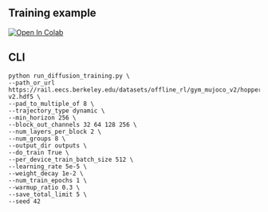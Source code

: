 ## Training example

[![Open In Colab](https://colab.research.google.com/assets/colab-badge.svg)](https://colab.research.google.com/github/lexiconium/diffusion-planner/blob/main/examples/training/run_diffusion_training.ipynb)

## CLI

```shell
python run_diffusion_training.py \
--path_or_url https://rail.eecs.berkeley.edu/datasets/offline_rl/gym_mujoco_v2/hopper_expert-v2.hdf5 \
--pad_to_multiple_of 8 \
--trajectory_type dynamic \
--min_horizon 256 \
--block_out_channels 32 64 128 256 \
--num_layers_per_block 2 \
--num_groups 8 \
--output_dir outputs \
--do_train True \
--per_device_train_batch_size 512 \
--learning_rate 5e-5 \
--weight_decay 1e-2 \
--num_train_epochs 1 \
--warmup_ratio 0.3 \
--save_total_limit 5 \
--seed 42
```
